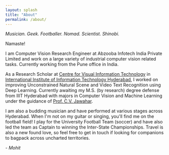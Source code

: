 ```yaml
---
layout: splash
title: "About"
permalink: /about/
---
```


_Musician. Geek. Footballer. Nomad. Scientist. Shinobi._

Namaste!

I am Computer Vision Research Engineer at Abzooba Infotech India Private Limited and work on a large variety of industrial computer vision related tasks. Currently working from the Pune office in India.

As a Research Scholar at [Centre for Visual Information Technology](http://cvit.iiit.ac.in/) in [International Institute of Information Technology Hyderabad](https://iiit.ac.in/), I worked on improving Unconstrained Natural Scene and Video Text Recognition using Deep Learning. Currently awaiting my M.S. (by research) degree defense from IIIT Hyderabad with majors in Computer Vision and Machine Learning under the guidance of [Prof. C.V. Jawahar](http://cvit.iiit.ac.in/people/faculty/people/faculty/cvit-faculty/jawahar).

I am also a budding musician and have performed at various stages across Hyderabad. When I'm not on my guitar or singing, you'll find me on the football field! I play for the University Football Team (soccer) and have also led the team as Captain to winning the Inter-State Championships. Travel is also a new found love, so feel free to get in touch if looking for companions to bagpack across uncharted territories.

_- Mohit_
